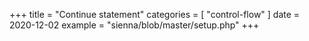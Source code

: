 +++
title = "Continue statement"
categories = [ "control-flow" ]
date = 2020-12-02
example = "sienna/blob/master/setup.php"
+++
